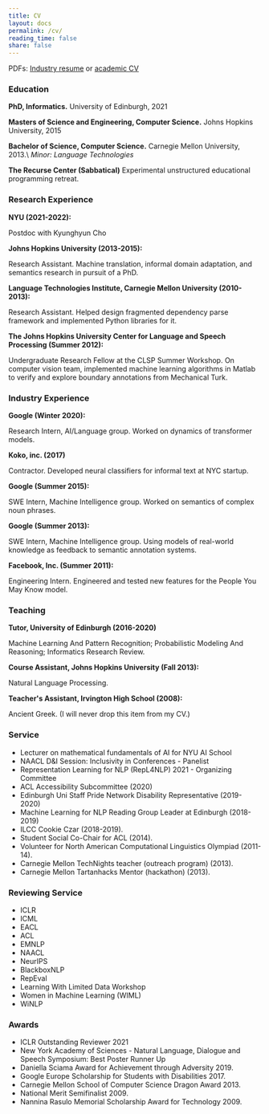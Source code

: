 ```yaml
---
title: CV
layout: docs
permalink: /cv/
reading_time: false
share: false
---
```


PDFs: [Industry resume](/files/industry_resume.pdf) or [academic CV](/files/academic_CV.pdf)

### Education

**PhD, Informatics.** University of Edinburgh, 2021

**Masters of Science and Engineering, Computer Science.** Johns Hopkins University, 2015

**Bachelor of Science, Computer Science.** Carnegie Mellon University, 2013.\\
*Minor: Language Technologies*

**The Recurse Center (Sabbatical)** Experimental unstructured educational programming retreat.

### Research Experience

**NYU (2021-2022):**

Postdoc with Kyunghyun Cho

**Johns Hopkins University (2013-2015):**

Research Assistant. Machine translation, informal domain adaptation, and semantics research in pursuit of a PhD.

**Language Technologies Institute, Carnegie Mellon University (2010-2013):**

Research Assistant. Helped design fragmented dependency parse framework and implemented Python libraries for it.

**The Johns Hopkins University Center for Language and Speech Processing (Summer 2012):**

Undergraduate Research Fellow at the CLSP Summer Workshop. On computer vision team, implemented machine learning algorithms in Matlab
to verify and explore boundary annotations from Mechanical Turk.

### Industry Experience

**Google (Winter 2020):**

Research Intern, AI/Language group. Worked on dynamics of transformer models.

**Koko, inc. (2017)**

Contractor. Developed neural classifiers for informal text at NYC startup.

**Google (Summer 2015):**

SWE Intern, Machine Intelligence group. Worked on semantics of complex noun phrases.

**Google (Summer 2013):**

SWE Intern, Machine Intelligence group. Using models of real-world knowledge as feedback to semantic annotation systems.

**Facebook, Inc. (Summer 2011):**

Engineering Intern. Engineered and tested new features for the People You May Know model.

### Teaching

**Tutor, University of Edinburgh (2016-2020)**

Machine Learning And Pattern Recognition; Probabilistic Modeling And Reasoning; Informatics Research Review.

**Course Assistant, Johns Hopkins University (Fall 2013):**

Natural Language Processing.

**Teacher's Assistant, Irvington High School (2008):**

Ancient Greek. (I will never drop this item from my CV.)

### Service
- Lecturer on mathematical fundamentals of AI for NYU AI School
- NAACL D&I Session: Inclusivity in Conferences - Panelist
- Representation Learning for NLP (RepL4NLP) 2021 - Organizing Committee
- ACL Accessibility Subcommittee (2020)
- Edinburgh Uni Staff Pride Network Disability Representative (2019-2020)
- Machine Learning for NLP Reading Group Leader at Edinburgh (2018-2019)
- ILCC Cookie Czar (2018-2019).
- Student Social Co-Chair for ACL (2014).
- Volunteer for North American Computational Linguistics Olympiad (2011-14).
- Carnegie Mellon TechNights teacher (outreach program) (2013).
- Carnegie Mellon Tartanhacks Mentor (hackathon) (2013).

### Reviewing Service
- ICLR
- ICML
- EACL
- ACL
- EMNLP
- NAACL
- NeurIPS
- BlackboxNLP
- RepEval
- Learning With Limited Data Workshop
- Women in Machine Learning (WIML)
- WiNLP

### Awards
- ICLR Outstanding Reviewer 2021
- New York Academy of Sciences - Natural Language, Dialogue and Speech Symposium: Best Poster Runner Up
- Daniella Sciama Award for Achievement through Adversity 2019.
- Google Europe Scholarship for Students with Disabilities 2017.
- Carnegie Mellon School of Computer Science Dragon Award 2013.
- National Merit Semifinalist 2009.
- Nannina Rasulo Memorial Scholarship Award for Technology 2009.
